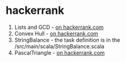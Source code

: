 # hackerrank

1. Lists and GCD - [on hackerrank.com](https://www.hackerrank.com/challenges/lists-and-gcd/problem)
2. Convex Hull - [on hackerrank.com](https://www.hackerrank.com/challenges/convex-hull-fp/problem)
3. StringBalance - the task definition is in the /src/main/scala/StringBalance.scala
4. PascalTriangle - [on hackerrank.com](https://www.hackerrank.com/challenges/pascals-triangle/problem)